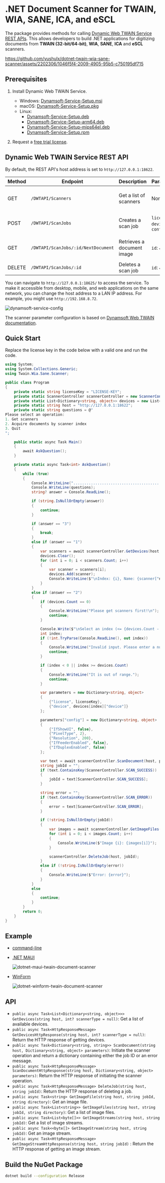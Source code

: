 # .NET Document Scanner for TWAIN, WIA, SANE, ICA, and eSCL
The package provides methods for calling [Dynamic Web TWAIN Service REST APIs](https://www.dynamsoft.com/blog/announcement/dynamsoft-service-restful-api/). This allows developers to build .NET applications for digitizing documents from **TWAIN (32-bit/64-bit)**, **WIA**, **SANE**, **ICA** and **eSCL** scanners.

https://github.com/yushulx/dotnet-twain-wia-sane-scanner/assets/2202306/1046f5f4-2009-4905-95b5-c750195df715

## Prerequisites
1. Install Dynamic Web TWAIN Service.
    - Windows: [Dynamsoft-Service-Setup.msi](https://demo.dynamsoft.com/DWT/DWTResources/dist/DynamsoftServiceSetup.msi)
    - macOS: [Dynamsoft-Service-Setup.pkg](https://demo.dynamsoft.com/DWT/DWTResources/dist/DynamsoftServiceSetup.pkg)
    - Linux: 
        - [Dynamsoft-Service-Setup.deb](https://demo.dynamsoft.com/DWT/DWTResources/dist/DynamsoftServiceSetup.deb)
        - [Dynamsoft-Service-Setup-arm64.deb](https://demo.dynamsoft.com/DWT/DWTResources/dist/DynamsoftServiceSetup-arm64.deb)
        - [Dynamsoft-Service-Setup-mips64el.deb](https://demo.dynamsoft.com/DWT/DWTResources/dist/DynamsoftServiceSetup-mips64el.deb)
        - [Dynamsoft-Service-Setup.rpm](https://demo.dynamsoft.com/DWT/DWTResources/dist/DynamsoftServiceSetup.rpm)
        
2. Request a [free trial license](https://www.dynamsoft.com/customer/license/trialLicense?product=dwt).

## Dynamic Web TWAIN Service REST API
By default, the REST API's host address is set to `http://127.0.0.1:18622`. 

| Method | Endpoint        | Description                   | Parameters                         | Response                      |
|--------|-----------------|-------------------------------|------------------------------------|-------------------------------|
| GET    | `/DWTAPI/Scanners`    | Get a list of scanners  | None                               | `200 OK` with scanner list       |
| POST   | `/DWTAPI/ScanJobs`    | Creates a scan job      | `license`, `device`, `config`      | `201 Created` with job ID    |
| GET    | `/DWTAPI/ScanJobs/:id/NextDocument`| Retrieves a document image     | `id`: Job ID   | `200 OK` with image stream    |
| DELETE | `/DWTAPI/ScanJobs/:id`| Deletes a scan job       | `id`: Job ID                      | `200 OK`              |

You can navigate to `http://127.0.0.1:18625/` to access the service. To make it accessible from desktop, mobile, and web applications on the same network, you can change the host address to a LAN IP address. For example, you might use `http://192.168.8.72`.

![dynamsoft-service-config](https://user-images.githubusercontent.com/2202306/266243200-e2b1292e-dfbd-4821-bf41-70e2847dd51e.png)

The scanner parameter configuration is based on [Dynamsoft Web TWAIN documentation](https://www.dynamsoft.com/web-twain/docs/info/api/Interfaces.html#DeviceConfiguration). 

## Quick Start
Replace the license key in the code below with a valid one and run the code.

```csharp
using System;
using System.Collections.Generic;
using Twain.Wia.Sane.Scanner;

public class Program
{
    private static string licenseKey = "LICENSE-KEY";
    private static ScannerController scannerController = new ScannerController();
    private static List<Dictionary<string, object>> devices = new List<Dictionary<string, object>>();
    private static string host = "http://127.0.0.1:18622";
    private static string questions = @"
Please select an operation:
1. Get scanners
2. Acquire documents by scanner index
3. Quit
";

    public static async Task Main()
    {
        await AskQuestion();
    }

    private static async Task<int> AskQuestion()
    {
        while (true)
        {
            Console.WriteLine(".............................................");
            Console.WriteLine(questions);
            string? answer = Console.ReadLine();

            if (string.IsNullOrEmpty(answer))
            {
                continue;
            }

            if (answer == "3")
            {
                break;
            }
            else if (answer == "1")
            {
                var scanners = await scannerController.GetDevices(host, ScannerType.TWAINSCANNER | ScannerType.TWAINX64SCANNER);
                devices.Clear();
                for (int i = 0; i < scanners.Count; i++)
                {
                    var scanner = scanners[i];
                    devices.Add(scanner);
                    Console.WriteLine($"\nIndex: {i}, Name: {scanner["name"]}");
                }
            }
            else if (answer == "2")
            {
                if (devices.Count == 0)
                {
                    Console.WriteLine("Please get scanners first!\n");
                    continue;
                }

                Console.Write($"\nSelect an index (<= {devices.Count - 1}): ");
                int index;
                if (!int.TryParse(Console.ReadLine(), out index))
                {
                    Console.WriteLine("Invalid input. Please enter a number.");
                    continue;
                }

                if (index < 0 || index >= devices.Count)
                {
                    Console.WriteLine("It is out of range.");
                    continue;
                }

                var parameters = new Dictionary<string, object>
                {
                    {"license", licenseKey},
                    {"device", devices[index]["device"]}
                };

                parameters["config"] = new Dictionary<string, object>
                {
                    {"IfShowUI", false},
                    {"PixelType", 2},
                    {"Resolution", 200},
                    {"IfFeederEnabled", false},
                    {"IfDuplexEnabled", false}
                };

                var text = await scannerController.ScanDocument(host, parameters);
                string jobId = "";
                if (text.ContainsKey(ScannerController.SCAN_SUCCESS))
                {
                    jobId = text[ScannerController.SCAN_SUCCESS];
                }

                string error = "";
                if (text.ContainsKey(ScannerController.SCAN_ERROR))
                {
                    error = text[ScannerController.SCAN_ERROR];
                }

                if (!string.IsNullOrEmpty(jobId))
                {
                    var images = await scannerController.GetImageFiles(host, jobId, "./");
                    for (int i = 0; i < images.Count; i++)
                    {
                        Console.WriteLine($"Image {i}: {images[i]}");
                    }

                    scannerController.DeleteJob(host, jobId);
                }
                else if (!string.IsNullOrEmpty(error))
                {
                    Console.WriteLine($"Error: {error}");
                }
            }
            else
            {
                continue;
            }
        }
        return 0;
    }
}
```

## Example
- [command-line](https://github.com/yushulx/dotnet-twain-wia-sane-scanner/tree/main/examples/command-line)
- [.NET MAUI](https://github.com/yushulx/dotnet-twain-wia-sane-scanner/tree/main/examples/MauiAppDocScan)
  
    ![dotnet-maui-twain-document-scanner](https://github.com/yushulx/dotnet-twain-wia-sane-scanner/assets/2202306/5df6b2de-80f0-45b7-b8f9-3a394c07153c)


- [WinForm](https://github.com/yushulx/dotnet-twain-wia-sane-scanner/tree/main/examples/WinFormsDocScan)
  
    ![dotnet-winform-twain-document-scanner](https://user-images.githubusercontent.com/2202306/273767486-c79fe659-9049-4ee8-b76a-24881d48140c.png)


## API
- `public async Task<List<Dictionary<string, object>>> GetDevices(string host, int? scannerType = null)`: Get a list of available devices.
- `public async Task<HttpResponseMessage> GetDevicesHttpResponse(string host, int? scannerType = null)`: Return the HTTP response of getting devices.
- `public async Task<Dictionary<string, string>> ScanDocument(string host, Dictionary<string, object> parameters)`: Initiate the scanner operation and return a dictionary containing either the job ID or an error message.
- `public async Task<HttpResponseMessage> ScanDocumentHttpResponse(string host, Dictionary<string, object> parameters)`: Return the HTTP response of initiating the scanner operation.
- `public async Task<HttpResponseMessage> DeleteJob(string host, string jobId)`: Return the HTTP response of deleting a job.
- `public async Task<string> GetImageFile(string host, string jobId, string directory)`: Get an image file.
- `public async Task<List<string>> GetImageFiles(string host, string jobId, string directory)`: Get a list of image files.
- `public async Task<List<byte[]>> GetImageStreams(string host, string jobId)`: Get a list of image streams.
- `public async Task<<byte[]> GetImageStream(string host, string jobId)`: Get an image stream.
- `public async Task<HttpResponseMessage> GetImageStreamHttpResponse(string host, string jobId)` : Return the HTTP response of getting an image stream.


## Build the NuGet Package

```bash
dotnet build --configuration Release
```
